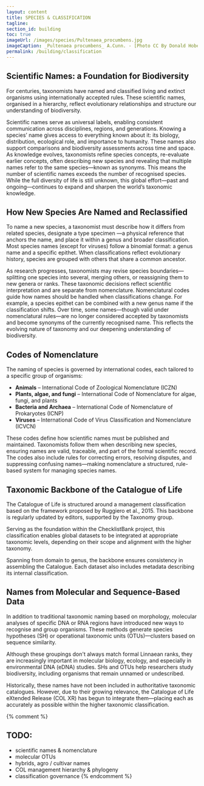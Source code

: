 ```yaml
---
layout: content
title: SPECIES & CLASSIFICATION
tagline: 
section_id: building
toc: true
imageUrl: /images/species/Pultenaea_procumbens.jpg    
imageCaption: _Pultenaea procumbens_ A.Cunn. - [Photo CC By Donald Hobern](https://www.flickr.com/photos/dhobern/5073041283)
permalink: /building/classification
---
```


## Scientific Names: a Foundation for Biodiversity

For centuries, taxonomists have named and classified living and extinct organisms using internationally accepted rules. These scientific names, organised in a hierarchy, reflect evolutionary relationships and structure our understanding of biodiversity.

Scientific names serve as universal labels, enabling consistent communication across disciplines, regions, and generations.  Knowing a species’ name gives access to everything  known about it: its biology, distribution, ecological role, and importance to humanity. These names also support  comparisons and biodiversity assessments across time and space.
As knowledge evolves, taxonomists refine species concepts, re-evaluate earlier concepts, often describing new species and revealing that multiple names refer to the same species—known as synonyms. This means the number of scientific names exceeds the number of recognised species. While the full diversity of life is still unknown, this global effort—past and ongoing—continues to expand and sharpen the world’s taxonomic knowledge.

## How New Species Are Named and Reclassified

To name a new species, a taxonomist must describe how it differs from related species, designate a type specimen —a physical reference that anchors the name, and place it within a genus and broader classification. Most species names (except for viruses) follow a binomial format: a genus name and a specific epithet. When classifications reflect evolutionary history, species are grouped with others that share a common ancestor.

As research progresses, taxonomists may revise species boundaries—splitting one species into several, merging others, or reassigning them to new genera or ranks. These taxonomic decisions reflect scientific interpretation and are separate from nomenclature.
Nomenclatural codes guide how names should be handled when classifications change. For example, a species epithet can be combined with a new genus name if the classification shifts. Over time, some names—though valid under nomenclatural rules—are no longer considered accepted by taxonomists and become synonyms of the currently recognised name. This reflects the evolving nature of taxonomy and our deepening understanding of biodiversity.

## Codes of Nomenclature 

The naming of species is governed by international codes, each tailored to a specific group of organisms:

- **Animals** – International Code of Zoological Nomenclature (ICZN)
- **Plants, algae, and fungi** – International Code of Nomenclature for algae, fungi, and plants 
- **Bacteria and Archaea** – International Code of Nomenclature of Prokaryotes (ICNP)
- **Viruses** – International Code of Virus Classification and Nomenclature (ICVCN)

These codes define how scientific names must be published and maintained. Taxonomists follow them when describing new species, ensuring names are valid, traceable, and part of the formal scientific record. The codes also include rules for correcting errors, resolving disputes, and suppressing confusing names—making nomenclature a structured, rule-based system for managing species names.

## Taxonomic Backbone of the Catalogue of Life

The Catalogue of Life is structured around a management classification based on the framework proposed by Ruggiero et al., 2015. This backbone is regularly updated by editors, supported by the Taxonomy group. 

Serving as the foundation within the ChecklistBank project, this classification enables global datasets to be integrated at appropriate taxonomic levels, depending on their scope and alignment with the higher taxonomy.

Spanning from domain to genus, the backbone ensures consistency in assembling the Catalogue. Each dataset also includes metadata describing its internal classification.


## Names from Molecular and Sequence-Based Data

In addition to traditional taxonomic naming based on morphology, molecular analyses of specific DNA or RNA regions have introduced new ways to recognise and group organisms. These methods generate species hypotheses (SH) or operational taxonomic units (OTUs)—clusters based on sequence similarity.

Although these groupings don't always match formal Linnaean ranks, they are increasingly important in molecular biology, ecology, and especially in environmental DNA (eDNA) studies. SHs and OTUs help researchers study biodiversity, including organisms that remain unnamed or undescribed.

Historically, these names have not been included in authoritative taxonomic catalogues. However, due to their growing relevance, the Catalogue of Life eXtended Release (COL XR) has begun to integrate them—placing each as accurately as possible within the higher taxonomic classification.




{% comment %}
## TODO:
 - scientific names & nomenclature
 - molecular OTUs
 - hybrids, agro / cultivar names
 - COL management hierarchy & phylogeny
 - classification governance
{% endcomment %}
